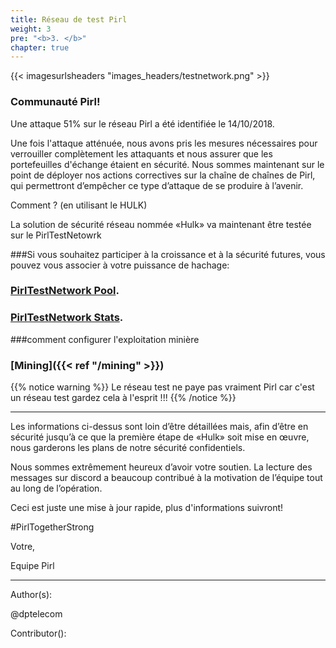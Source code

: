 ```yaml
---
title: Réseau de test Pirl
weight: 3
pre: "<b>3. </b>"
chapter: true
---
```


{{< imagesurlsheaders "images_headers/testnetwork.png"  >}}



### Communauté Pirl!

Une attaque  51% sur le réseau Pirl a été identifiée le 14/10/2018.

Une fois l'attaque atténuée, nous avons pris les mesures nécessaires pour verrouiller complètement les attaquants et nous assurer que les portefeuilles d'échange étaient en sécurité.
Nous sommes maintenant sur le point de déployer nos actions correctives sur la chaîne de chaînes de Pirl, qui permettront d’empêcher ce type d’attaque de se produire à l’avenir.

Comment ? (en utilisant le HULK)

La solution de sécurité réseau nommée «Hulk» va maintenant être testée sur le PirlTestNetowrk


###Si vous souhaitez participer à la croissance et à la sécurité futures, vous pouvez vous associer à votre puissance de hachage:


### [PirlTestNetwork Pool](http://testnetpool.pirl.io/#/ "PirlTestNetwork Pool").


### [PirlTestNetwork Stats](http://devstats.pirl.io/ "PirlTestNetwork Stats").




###comment configurer l'exploitation minière


### [Mining]({{< ref "/mining" >}})


{{% notice warning %}}
Le réseau test ne paye pas vraiment Pirl car c'est un réseau test gardez cela à l'esprit !!!
{{% /notice %}}




-------------------------------------------------------------------------------------------------------------------------------------------------------------------------------------------------------------------------------------

Les informations ci-dessus sont loin d’être détaillées mais, afin d’être en sécurité jusqu’à ce que la première étape de «Hulk» soit mise en œuvre, nous garderons les plans de notre sécurité confidentiels.

Nous sommes extrêmement heureux d’avoir votre soutien. La lecture des messages sur discord a beaucoup contribué à la motivation de l’équipe tout au long de l’opération.

Ceci est juste une mise à jour rapide, plus d'informations suivront!



#PirlTogetherStrong



Votre,

Equipe Pirl


---
Author(s):  

@dptelecom  

Contributor():
